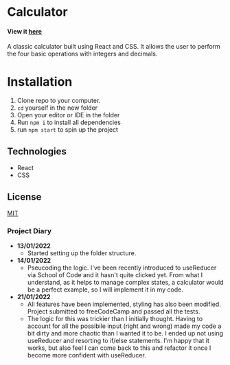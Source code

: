 # Calculator

#### View it [here](https://react-calculatrr.netlify.app/)

A classic calculator built using React and CSS. It allows the user to perform the four basic operations with integers and decimals.

# Installation

1. Clone repo to your computer.
2. `cd` yourself in the new folder
3. Open your editor or IDE in the folder
4. Run `npm i` to install all dependencies
5. run `npm start` to spin up the project
## Technologies

- React
- CSS

## License

[MIT](https://spdx.org/licenses/MIT.html)

### Project Diary

- __13/01/2022__
  - Started setting up the folder structure.
- __14/01/2022__
  - Pseucoding the logic. I've been recently introduced to useReducer via School of Code and it hasn't quite clicked yet. From what I understand, as it helps to manage complex states, a calculator would be a perfect example, so I will implement it in my code. 
- __21/01/2022__
  - All features have been implemented, styling has also been modified. Project submitted to freeCodeCamp and passed all the tests. 
  - The logic for this was trickier than I initially thought. Having to account for all the possibile input (right and wrong) made my code a bit dirty and more chaotic than I wanted it to be. I ended up not using useReducer and resorting to if/else statements. I'm happy that it works, but also feel I can come back to this and refactor it once I become more confident with useReducer.